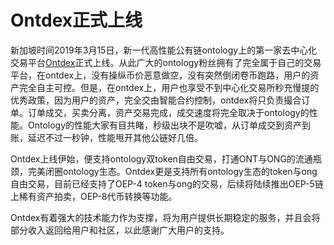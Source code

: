 # Ontdex正式上线

新加坡时间2019年3月15日，新一代高性能公有链ontology上的第一家去中心化交易平台[Ontdex](http://www.ontdex.io)正式上线。从此广大的ontology粉丝拥有了完全属于自己的交易平台，在ontdex上，没有操纵币价恶意做空，没有突然倒闭卷币跑路，用户的资产完全自主可控。但是，在ontdex上，用户也享受不到中心化交易所秒充慢提的优秀政策，因为用户的资产，完全交由智能合约控制，ontdex将只负责撮合订单。订单成交，买卖分离，资产交易完成，成交速度将完全取决于ontology的性能。Ontology的性能大家有目共睹，秒级出块不是吹嘘，从订单成交到资产到账，延迟不过一秒钟，性能甩开其他公链好几倍。

Ontdex上线伊始，便支持ontology双token自由交易，打通ONT与ONG的流通瓶颈，完美闭圈ontology生态。Ontdex更是支持所有ontology生态的token与ong自由交易，目前已经支持了OEP-4 token与ong的交易，后续将陆续推出OEP-5链上稀有资产拍卖，OEP-8代币转换等功能。

Ontdex有着强大的技术能力作为支撑，将为用户提供长期稳定的服务，并且会将部分收入返回给用户和社区，以此感谢广大用户的支持。
